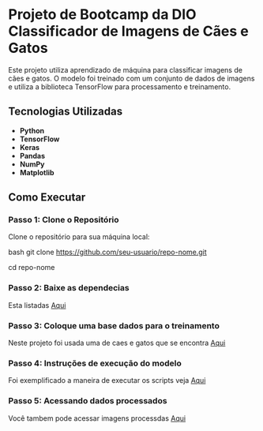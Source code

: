 # Projeto de Bootcamp da DIO Classificador de Imagens de Cães e Gatos

Este projeto utiliza aprendizado de máquina para classificar imagens de cães e gatos. O modelo foi treinado com um conjunto de dados de imagens e utiliza a biblioteca TensorFlow para processamento e treinamento.

## Tecnologias Utilizadas

- **Python**
- **TensorFlow**
- **Keras**
- **Pandas**
- **NumPy**
- **Matplotlib**

## Como Executar

### Passo 1: Clone o Repositório

Clone o repositório para sua máquina local:

bash
git clone https://github.com/seu-usuario/repo-nome.git

cd repo-nome

### Passo 2: Baixe as dependecias

Esta listadas [Aqui](requirements.txt)

### Passo 3: Coloque uma base dados para o treinamento

Neste projeto foi usada uma de caes e gatos que se encontra [Aqui](https://www.microsoft.com/en-us/download/details.aspx?id=54765)

### Passo 4: Instruções de execução do modelo

Foi exemplificado a maneira de executar os scripts veja [Aqui](./notebooks/analysis.ipynb)


### Passo 5: Acessando dados processados

Você tambem pode acessar imagens processdas [Aqui](./data/processed/processed_images.zip)
